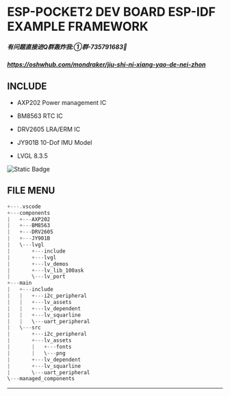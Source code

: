 # ESP-POCKET2 DEV BOARD ESP-IDF EXAMPLE FRAMEWORK
##### 有问题直接进Q群轰炸我:①群-735791683🧨
##### https://oshwhub.com/mondraker/jiu-shi-ni-xiang-yao-de-nei-zhon
## INCLUDE
* AXP202 Power management IC
  
* BM8563 RTC IC
  
* DRV2605 LRA/ERM IC
  
* JY901B 10-Dof IMU Model

* LVGL 8.3.5

![Static Badge](https://img.shields.io/badge/ESP_IDF_v5.0.1-build_pass-green)
## FILE MENU

```c
+---.vscode
+---components
|   +---AXP202
|   +---BM8563
|   +---DRV2605
|   +---JY901B
|   \---lvgl
|       +---include
|       +---lvgl
|       +---lv_demos
|       +---lv_lib_100ask
|       \---lv_port
+---main
|   +---include
|   |   +---i2c_peripheral
|   |   +---lv_assets
|   |   +---lv_dependent
|   |   +---lv_squarline
|   |   \---uart_peripheral
|   \---src
|       +---i2c_peripheral
|       +---lv_assets
|       |   +---fonts
|       |   \---png
|       +---lv_dependent
|       +---lv_squarline
|       \---uart_peripheral
\---managed_components
```

***
